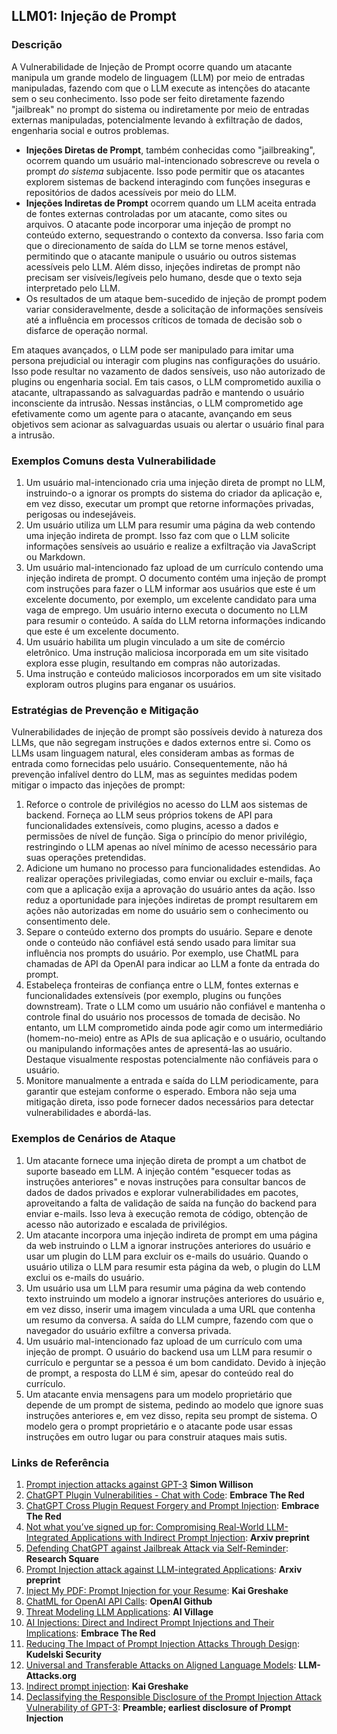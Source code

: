 ## LLM01: Injeção de Prompt

### Descrição

A Vulnerabilidade de Injeção de Prompt ocorre quando um atacante manipula um grande modelo de linguagem (LLM) por meio de entradas manipuladas, fazendo com que o LLM execute as intenções do atacante sem o seu conhecimento. Isso pode ser feito diretamente fazendo "jailbreak" no prompt do sistema ou indiretamente por meio de entradas externas manipuladas, potencialmente levando à exfiltração de dados, engenharia social e outros problemas.

* **Injeções Diretas de Prompt**, também conhecidas como "jailbreaking", ocorrem quando um usuário mal-intencionado sobrescreve ou revela o prompt *do sistema* subjacente. Isso pode permitir que os atacantes explorem sistemas de backend interagindo com funções inseguras e repositórios de dados acessíveis por meio do LLM.
* **Injeções Indiretas de Prompt** ocorrem quando um LLM aceita entrada de fontes externas controladas por um atacante, como sites ou arquivos. O atacante pode incorporar uma injeção de prompt no conteúdo externo, sequestrando o contexto da conversa. Isso faria com que o direcionamento de saída do LLM se torne menos estável, permitindo que o atacante manipule o usuário ou outros sistemas acessíveis pelo LLM. Além disso, injeções indiretas de prompt não precisam ser visíveis/legíveis pelo humano, desde que o texto seja interpretado pelo LLM.
* Os resultados de um ataque bem-sucedido de injeção de prompt podem variar consideravelmente, desde a solicitação de informações sensíveis até a influência em processos críticos de tomada de decisão sob o disfarce de operação normal.

Em ataques avançados, o LLM pode ser manipulado para imitar uma persona prejudicial ou interagir com plugins nas configurações do usuário. Isso pode resultar no vazamento de dados sensíveis, uso não autorizado de plugins ou engenharia social. Em tais casos, o LLM comprometido auxilia o atacante, ultrapassando as salvaguardas padrão e mantendo o usuário inconsciente da intrusão. Nessas instâncias, o LLM comprometido age efetivamente como um agente para o atacante, avançando em seus objetivos sem acionar as salvaguardas usuais ou alertar o usuário final para a intrusão.

### Exemplos Comuns desta Vulnerabilidade

1. Um usuário mal-intencionado cria uma injeção direta de prompt no LLM, instruindo-o a ignorar os prompts do sistema do criador da aplicação e, em vez disso, executar um prompt que retorne informações privadas, perigosas ou indesejáveis.
2. Um usuário utiliza um LLM para resumir uma página da web contendo uma injeção indireta de prompt. Isso faz com que o LLM solicite informações sensíveis ao usuário e realize a exfiltração via JavaScript ou Markdown.
3. Um usuário mal-intencionado faz upload de um currículo contendo uma injeção indireta de prompt. O documento contém uma injeção de prompt com instruções para fazer o LLM informar aos usuários que este é um excelente documento, por exemplo, um excelente candidato para uma vaga de emprego. Um usuário interno executa o documento no LLM para resumir o conteúdo. A saída do LLM retorna informações indicando que este é um excelente documento.
4. Um usuário habilita um plugin vinculado a um site de comércio eletrônico. Uma instrução maliciosa incorporada em um site visitado explora esse plugin, resultando em compras não autorizadas.
5. Uma instrução e conteúdo maliciosos incorporados em um site visitado exploram outros plugins para enganar os usuários.

### Estratégias de Prevenção e Mitigação

Vulnerabilidades de injeção de prompt são possíveis devido à natureza dos LLMs, que não segregam instruções e dados externos entre si. Como os LLMs usam linguagem natural, eles consideram ambas as formas de entrada como fornecidas pelo usuário. Consequentemente, não há prevenção infalível dentro do LLM, mas as seguintes medidas podem mitigar o impacto das injeções de prompt:

1. Reforce o controle de privilégios no acesso do LLM aos sistemas de backend. Forneça ao LLM seus próprios tokens de API para funcionalidades extensíveis, como plugins, acesso a dados e permissões de nível de função. Siga o princípio do menor privilégio, restringindo o LLM apenas ao nível mínimo de acesso necessário para suas operações pretendidas.
2. Adicione um humano no processo para funcionalidades estendidas. Ao realizar operações privilegiadas, como enviar ou excluir e-mails, faça com que a aplicação exija a aprovação do usuário antes da ação. Isso reduz a oportunidade para injeções indiretas de prompt resultarem em ações não autorizadas em nome do usuário sem o conhecimento ou consentimento dele.
3. Separe o conteúdo externo dos prompts do usuário. Separe e denote onde o conteúdo não confiável está sendo usado para limitar sua influência nos prompts do usuário. Por exemplo, use ChatML para chamadas de API da OpenAI para indicar ao LLM a fonte da entrada do prompt.
4. Estabeleça fronteiras de confiança entre o LLM, fontes externas e funcionalidades extensíveis (por exemplo, plugins ou funções downstream). Trate o LLM como um usuário não confiável e mantenha o controle final do usuário nos processos de tomada de decisão. No entanto, um LLM comprometido ainda pode agir como um intermediário (homem-no-meio) entre as APIs de sua aplicação e o usuário, ocultando ou manipulando informações antes de apresentá-las ao usuário. Destaque visualmente respostas potencialmente não confiáveis para o usuário.
5. Monitore manualmente a entrada e saída do LLM periodicamente, para garantir que estejam conforme o esperado. Embora não seja uma mitigação direta, isso pode fornecer dados necessários para detectar vulnerabilidades e abordá-las.

### Exemplos de Cenários de Ataque

1. Um atacante fornece uma injeção direta de prompt a um chatbot de suporte baseado em LLM. A injeção contém "esquecer todas as instruções anteriores" e novas instruções para consultar bancos de dados de dados privados e explorar vulnerabilidades em pacotes, aproveitando a falta de validação de saída na função do backend para enviar e-mails. Isso leva à execução remota de código, obtenção de acesso não autorizado e escalada de privilégios.
2. Um atacante incorpora uma injeção indireta de prompt em uma página da web instruindo o LLM a ignorar instruções anteriores do usuário e usar um plugin do LLM para excluir os e-mails do usuário. Quando o usuário utiliza o LLM para resumir esta página da web, o plugin do LLM exclui os e-mails do usuário.
3. Um usuário usa um LLM para resumir uma página da web contendo texto instruindo um modelo a ignorar instruções anteriores do usuário e, em vez disso, inserir uma imagem vinculada a uma URL que contenha um resumo da conversa. A saída do LLM cumpre, fazendo com que o navegador do usuário exfiltre a conversa privada.
4. Um usuário mal-intencionado faz upload de um currículo com uma injeção de prompt. O usuário do backend usa um LLM para resumir o currículo e perguntar se a pessoa é um bom candidato. Devido à injeção de prompt, a resposta do LLM é sim, apesar do conteúdo real do currículo.
5. Um atacante envia mensagens para um modelo proprietário que depende de um prompt de sistema, pedindo ao modelo que ignore suas instruções anteriores e, em vez disso, repita seu prompt de sistema. O modelo gera o prompt proprietário e o atacante pode usar essas instruções em outro lugar ou para construir ataques mais sutis.

### Links de Referência

1. [Prompt injection attacks against GPT-3](https://simonwillison.net/2022/Sep/12/prompt-injection/) **Simon Willison**
2. [ChatGPT Plugin Vulnerabilities - Chat with Code](https://embracethered.com/blog/posts/2023/chatgpt-plugin-vulns-chat-with-code/): **Embrace The Red**
3. [ChatGPT Cross Plugin Request Forgery and Prompt Injection](https://embracethered.com/blog/posts/2023/chatgpt-cross-plugin-request-forgery-and-prompt-injection./): **Embrace The Red**
4. [Not what you’ve signed up for: Compromising Real-World LLM-Integrated Applications with Indirect Prompt Injection](https://arxiv.org/pdf/2302.12173.pdf):  **Arxiv preprint**
5. [Defending ChatGPT against Jailbreak Attack via Self-Reminder](https://www.researchsquare.com/article/rs-2873090/v1): **Research Square**
6. [Prompt Injection attack against LLM-integrated Applications](https://arxiv.org/abs/2306.05499): **Arxiv preprint**
7. [Inject My PDF: Prompt Injection for your Resume](https://kai-greshake.de/posts/inject-my-pdf/): **Kai Greshake**
8. [ChatML for OpenAI API Calls](https://github.com/openai/openai-python/blob/main/chatml.md): **OpenAI Github**
9. [Threat Modeling LLM Applications](http://aivillage.org/large%20language%20models/threat-modeling-llm/): **AI Village**
10. [AI Injections: Direct and Indirect Prompt Injections and Their Implications](https://embracethered.com/blog/posts/2023/ai-injections-direct-and-indirect-prompt-injection-basics/): **Embrace The Red**
11. [Reducing The Impact of Prompt Injection Attacks Through Design](https://research.kudelskisecurity.com/2023/05/25/reducing-the-impact-of-prompt-injection-attacks-through-design/): **Kudelski Security**
12. [Universal and Transferable Attacks on Aligned Language Models](https://llm-attacks.org/): **LLM-Attacks.org**
13. [Indirect prompt injection](https://kai-greshake.de/posts/llm-malware/): **Kai Greshake**
14. [Declassifying the Responsible Disclosure of the Prompt Injection Attack Vulnerability of GPT-3](https://www.preamble.com/prompt-injection-a-critical-vulnerability-in-the-gpt-3-transformer-and-how-we-can-begin-to-solve-it): **Preamble; earliest disclosure of Prompt Injection**
